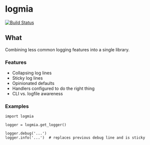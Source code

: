 # logmia

[![Build Status](https://travis-ci.com/tmckay/logmia.svg?branch=main)](https://travis-ci.com/tmckay/logmia)

## What

Combining less common logging features into a single library.

### Features

 + Collapsing log lines
 + Sticky log lines
 + Opinionated defaults
 + Handlers configured to do the right thing
 + CLI vs. logfile awareness

### Examples

    import logmia

    logger = logmia.get_logger()

    logger.debug('...')
    logger.info('...')  # replaces previous debug line and is sticky
